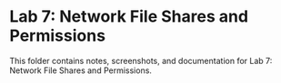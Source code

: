 # Lab 7: Network File Shares and Permissions
This folder contains notes, screenshots, and documentation for Lab 7: Network File Shares and Permissions.
